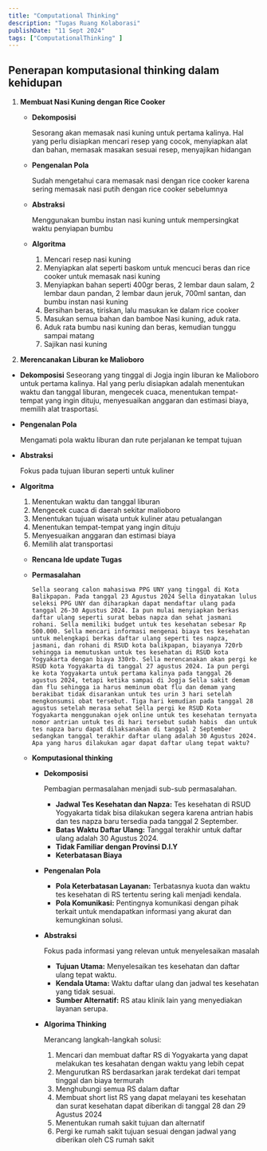 ```yaml
---
title: "Computational Thinking"
description: "Tugas Ruang Kolaborasi"
publishDate: "11 Sept 2024"
tags: ["ComputationalThinking" ]
---
```


<h2>Penerapan komputasional thinking dalam kehidupan</h2>

1. **Membuat Nasi Kuning dengan Rice Cooker**
    - **Dekomposisi**
        
        Sesorang akan memasak nasi kuning untuk pertama kalinya. Hal yang perlu disiapkan mencari resep yang cocok, menyiapkan alat dan bahan, memasak masakan sesuai resep, menyajikan hidangan
        
    - **Pengenalan Pola**
        
        Sudah mengetahui cara memasak nasi dengan rice cooker karena sering memasak nasi putih dengan rice cooker sebelumnya
        
    - **Abstraksi**
        
        Menggunakan bumbu instan nasi kuning untuk mempersingkat waktu penyiapan bumbu
        
    - **Algoritma**
        1. Mencari resep nasi kuning
        2. Menyiapkan alat seperti baskom untuk mencuci beras dan rice cooker untuk memasak nasi kuning
        3. Menyiapkan bahan seperti 400gr beras, 2 lembar daun salam, 2 lembar daun pandan, 2 lembar daun jeruk, 700ml santan, dan bumbu instan nasi kuning 
        4. Bersihan beras, tiriskan, lalu masukan ke dalam rice cooker
        5. Masukan semua bahan dan bamboe Nasi kuning, aduk rata. 
        6. Aduk rata bumbu nasi kuning dan beras, kemudian tunggu sampai matang
        7. Sajikan nasi kuning


       


2. **Merencanakan Liburan ke Malioboro**
- **Dekomposisi**
Seseorang yang tinggal di Jogja ingin liburan ke Malioboro untuk pertama kalinya. Hal yang perlu disiapkan adalah menentukan waktu dan tanggal liburan, mengecek cuaca, menentukan tempat-tempat yang ingin dituju, menyesuaikan anggaran dan estimasi biaya, memilih alat trasportasi. 

- **Pengenalan Pola**
    
    Mengamati pola waktu liburan dan rute perjalanan ke tempat tujuan
    
- **Abstraksi**
    
    Fokus pada tujuan liburan seperti untuk kuliner 
    
- **Algoritma**
    1. Menentukan waktu dan tanggal liburan
    2. Mengecek cuaca di daerah sekitar malioboro
    3. Menentukan tujuan wisata untuk kuliner atau petualangan
    4. Menentukan tempat-tempat yang ingin dituju
    5. Menyesuaikan anggaran dan estimasi biaya
    6. Memilih alat transportasi

    - **Rencana Ide update Tugas**
    - **Permasalahan**
        
        `Sella seorang calon mahasiswa PPG UNY yang tinggal di Kota Balikpapan. Pada tanggal 23 Agustus 2024 Sella dinyatakan lulus seleksi PPG UNY dan diharapkan dapat mendaftar ulang pada tanggal 26-30 Agustus 2024. Ia pun mulai menyiapkan berkas daftar ulang seperti surat bebas napza dan sehat jasmani rohani. Sella memiliki budget untuk tes kesehatan sebesar Rp 500.000. Sella mencari informasi mengenai biaya tes kesehatan untuk melengkapi berkas daftar ulang seperti tes napza, jasmani, dan rohani di RSUD kota balikpapan, biayanya 720rb sehingga ia memutuskan untuk tes kesehatan di RSUD kota Yogyakarta dengan biaya 330rb. Sella merencanakan akan pergi ke RSUD kota Yogyakarta di tanggal 27 agustus 2024. Ia pun pergi ke kota Yogyakarta untuk pertama kalinya pada tanggal 26 agustus 2024, tetapi ketika sampai di Jogja Sella sakit demam dan flu sehingga ia harus meminum obat flu dan demam yang berakibat tidak disarankan untuk tes urin 3 hari setelah mengkonsumsi obat tersebut. Tiga hari kemudian pada tanggal 28 agustus setelah merasa sehat Sella pergi ke RSUD Kota Yogyakarta menggunakan ojek online untuk tes kesehatan ternyata nomor antrian untuk tes di hari tersebut sudah habis  dan untuk tes napza baru dapat dilaksanakan di tanggal 2 September sedangkan tanggal terakhir daftar ulang adalah 30 Agustus 2024. Apa yang harus dilakukan agar dapat daftar ulang tepat waktu?`
        
    - **Komputasional thinking**
        - **Dekomposisi**
            
            Pembagian permasalahan menjadi sub-sub permasalahan.
            
            - **Jadwal Tes Kesehatan dan Napza:** Tes kesehatan di RSUD Yogyakarta tidak bisa dilakukan segera karena antrian habis dan tes napza baru tersedia pada tanggal 2 September.
            - **Batas Waktu Daftar Ulang:** Tanggal terakhir untuk daftar ulang adalah 30 Agustus 2024.
            - **Tidak Familiar dengan Provinsi D.I.Y**
            - **Keterbatasan Biaya**
        - **Pengenalan Pola**
            - **Pola Keterbatasan Layanan:** Terbatasnya kuota dan waktu tes kesehatan di RS tertentu sering kali menjadi kendala.
            - **Pola Komunikasi:** Pentingnya komunikasi dengan pihak terkait untuk mendapatkan informasi yang akurat dan kemungkinan solusi.
        - **Abstraksi**
            
            Fokus pada informasi yang relevan untuk menyelesaikan masalah
            
            - **Tujuan Utama:** Menyelesaikan tes kesehatan dan daftar ulang tepat waktu.
            - **Kendala Utama:** Waktu daftar ulang dan jadwal tes kesehatan yang tidak sesuai.
            - **Sumber Alternatif:** RS atau klinik lain yang menyediakan layanan serupa.
        - **Algorima Thinking**
            
            Merancang langkah-langkah solusi:
            
            1. Mencari dan membuat daftar RS di Yogyakarta yang dapat melakukan tes kesahatan dengan waktu yang lebih cepat
            2. Mengurutkan RS berdasarkan jarak terdekat dari tempat tinggal dan biaya termurah
            3. Menghubungi semua RS dalam daftar
            4. Membuat short list RS yang dapat melayani tes kesehatan dan surat kesehatan dapat diberikan di tanggal 28 dan 29 Agustus 2024 
            5. Menentukan rumah sakit tujuan dan alternatif
            6. Pergi ke rumah sakit tujuan sesuai dengan jadwal yang diberikan oleh CS rumah sakit